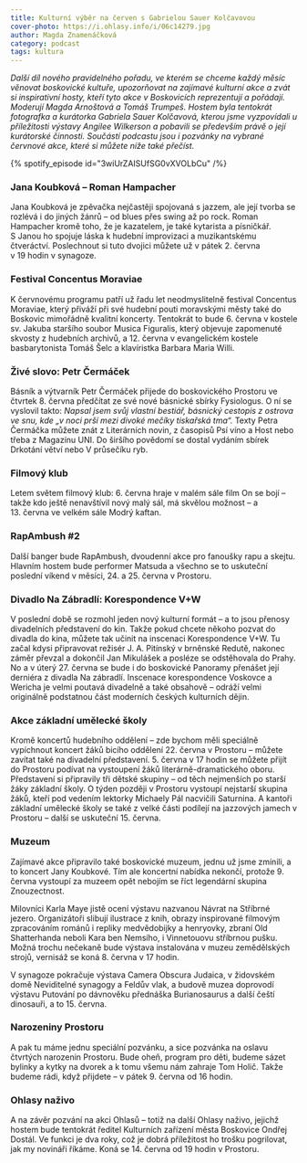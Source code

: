 ```yaml
---
title: Kulturní výběr na červen s Gabrielou Sauer Kolčavovou
cover-photo: https://i.ohlasy.info/i/06c14279.jpg
author: Magda Znamenáčková
category: podcast
tags: kultura
---
```


*Další díl nového pravidelného pořadu, ve kterém se chceme každý měsíc věnovat boskovické kultuře, upozorňovat na zajímavé kulturní akce a zvát si inspirativní hosty, kteří tyto akce v Boskovicích reprezentují a pořádají. Moderují Magda Arnoštová a Tomáš Trumpeš. Hostem byla tentokrát fotografka a kurátorka Gabriela Sauer Kolčavová, kterou jsme vyzpovídali u příležitosti výstavy Angilee Wilkerson a pobavili se především právě o její kurátorské činnosti. Součástí podcastu jsou i pozvánky na vybrané červnové akce, které si můžete níže také přečíst.*

{% spotify_episode id="3wiUrZAISUfSG0vXVOLbCu" /%}

### Jana Koubková – Roman Hampacher

Jana Koubková je zpěvačka nejčastěji spojovaná s jazzem, ale její tvorba se rozlévá i do jiných žánrů – od blues přes swing až po rock. Roman Hampacher kromě toho, že je kazatelem, je také kytarista a písničkář. S Janou ho spojuje láska k hudební improvizaci a muzikantskému čtveráctví. Poslechnout si tuto dvojici můžete už v pátek 2. června v 19 hodin v synagoze. 

### Festival Concentus Moraviae

K červnovému programu patří už řadu let neodmyslitelně festival Concentus Moraviae, který přiváží při své hudební pouti moravskými městy také do Boskovic mimořádně kvalitní koncerty. Tentokrát to bude 6. června v kostele sv. Jakuba staršího soubor Musica Figuralis, který objevuje zapomenuté skvosty z hudebních archivů, a 12. června v evangelickém kostele basbarytonista Tomáš Šelc a klavíristka Barbara Maria Willi.

### Živé slovo: Petr Čermáček

Básník a výtvarník Petr Čermáček přijede do boskovického Prostoru ve čtvrtek 8. června předčítat ze své nové básnické sbírky Fysiologus. O ní se vyslovil takto: *Napsal jsem svůj vlastní bestiář, básnický cestopis z ostrova ve snu, kde „v noci prší mezi divoké mečíky tiskařská tma“.* Texty Petra Čermáčka můžete znát z Literárních novin, z časopisů Psí víno a Host nebo třeba z Magazínu UNI. Do širšího povědomí se dostal vydáním sbírek Drkotání větví nebo V průsečíku ryb.

### Filmový klub

Letem světem filmový klub: 6. června hraje v malém sále film On se bojí – takže kdo ještě nenavštívil nový malý sál, má skvělou možnost – a 13. června ve velkém sále Modrý kaftan.

### RapAmbush #2

Další banger bude RapAmbush, dvoudenní akce pro fanoušky rapu a skejtu. Hlavním hostem bude performer Matsuda a všechno se to uskuteční poslední víkend v měsíci, 24. a 25. června v Prostoru.

### Divadlo Na Zábradlí: Korespondence V+W 

V poslední době se rozmohl jeden nový kulturní formát – a to jsou přenosy divadelních představení do kin. Takže pokud chcete někoho pozvat do divadla do kina, můžete tak učinit na inscenaci Korespondence V+W. Tu začal kdysi připravovat režisér J. A. Pitínský v brněnské Redutě, nakonec záměr převzal a dokončil Jan Mikulášek a posléze se odstěhovala do Prahy. No a v úterý 27. června se bude i do boskovické Panoramy přenášet její derniéra z divadla Na zábradlí. Inscenace korespondence Voskovce a Wericha je velmi poutavá divadelně a také obsahově – odráží velmi originálně podstatnou část moderních českých kulturních dějin.

### Akce základní umělecké školy

Kromě koncertů hudebního oddělení – zde bychom měli speciálně vypíchnout koncert žáků bicího oddělení 22. června v Prostoru – můžete zavítat také na divadelní představení. 5. června v 17 hodin se můžete přijít do Prostoru podívat na vystoupení žáků literárně-dramatického oboru. Představení si připravily tři dětské skupiny – od těch nejmenších po starší žáky základní školy. O týden později v Prostoru vystoupí nejstarší skupina žáků, kteří pod vedením lektorky Michaely Pál nacvičili Saturnina. A kantoři základní umělecké školy se také z velké části podílejí na jazzových jamech v Prostoru – další se uskuteční 15. června.

### Muzeum 

Zajímavé akce připravilo také boskovické muzeum, jednu už jsme zmínili, a to koncert Jany Koubkové. Tím ale koncertní nabídka nekončí, protože 9. června vystoupí za muzeem opět nebojím se říct legendární skupina Znouzectnost.

Milovníci Karla Maye jistě ocení výstavu nazvanou Návrat na Stříbrné jezero. Organizátoři slibují ilustrace z knih, obrazy inspirované filmovým zpracováním románů i repliky medvědobijky a henryovky, zbraní Old Shatterhanda neboli Kara ben Nemsího, i Vinnetouovu stříbrnou pušku. Možná trochu nečekaně bude výstava instalována v muzeu zemědělských strojů, vernisáž se koná 8. června v 17 hodin.

V synagoze pokračuje výstava Camera Obscura Judaica, v židovském domě Neviditelné synagogy a Feldův vlak, a budově muzea doprovodí výstavu Putování po dávnověku přednáška Burianosaurus a další čeští dinosauři, a to 15. června. 

### Narozeniny Prostoru

A pak tu máme jednu speciální pozvánku, a sice pozvánka na oslavu čtvrtých narozenin Prostoru. Bude oheň, program pro děti, budeme sázet bylinky a kytky na dvorek a k tomu všemu nám zahraje Tom Holič. Takže budeme rádi, když přijdete – v pátek 9. června od 16 hodin.

### Ohlasy naživo

A na závěr pozvání na akci Ohlasů – totiž na další Ohlasy naživo, jejichž hostem bude tentokrát ředitel Kulturních zařízení města Boskovice Ondřej Dostál. Ve funkci je dva roky, což je dobrá příležitost ho trošku pogrilovat, jak my novináři říkáme. Koná se 14. června od 19 hodin v Prostoru.
